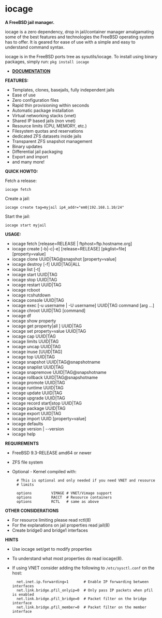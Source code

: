 iocage
======

**A FreeBSD jail manager.**

iocage is a zero dependency, drop in jail/container manager amalgamating some
of the best features and technologies the FreeBSD operating system has to offer.
It is geared for ease of use with a simple and easy to understand command syntax.

iocage is in the FreeBSD ports tree as sysutils/iocage.
To install using binary packages, simply run: `pkg install iocage`

- **[DOCUMENTATION](http://iocage.readthedocs.org/en/latest/index.html)**

**FEATURES:**
- Templates, clones, basejails, fully independent jails
- Ease of use
- Zero configuration files
- Rapid thin provisioning within seconds
- Automatic package installation
- Virtual networking stacks (vnet)
- Shared IP based jails (non vnet)
- Resource limits (CPU, MEMORY, etc.)
- Filesystem quotas and reservations
- dedicated ZFS datasets inside jails
- Transparent ZFS snapshot management
- Binary updates
- Differential jail packaging
- Export and import
- and many more!

**QUICK HOWTO:**

Fetch a release:

`iocage fetch`

Create a jail:

`iocage create tag=myjail ip4_addr="em0|192.168.1.10/24"`

Start the jail:

`iocage start myjail`

**USAGE:**
-  iocage fetch [release=RELEASE | ftphost=ftp.hostname.org]
-  iocage create [-b|-c|-e] [release=RELEASE] [pkglist=file] [property=value]
-  iocage clone UUID|TAG@snapshot [property=value]
-  iocage destroy [-f] UUID|TAG|ALL
-  iocage list [-t]
-  iocage start UUID|TAG
-  iocage stop UUID|TAG
-  iocage restart UUID|TAG
-  iocage rcboot
-  iocage rcshutdown
-  iocage console UUID|TAG
-  iocage exec [-u username | -U username] UUID|TAG command [arg ...]
-  iocage chroot UUID|TAG [command]
-  iocage df
-  iocage show property
-  iocage get property|all ] UUID|TAG
-  iocage set property=value UUID|TAG
-  iocage cap UUID|TAG
-  iocage limits UUID|TAG
-  iocage uncap UUID|TAG
-  iocage inuse [UUID|TAG]
-  iocage top UUID|TAG
-  iocage snapshot UUID|TAG@snapshotname
-  iocage snaplist UUID|TAG
-  iocage snapremove UUID|TAG@snapshotname
-  iocage rollback UUID|TAG@snapshotname
-  iocage promote UUID|TAG
-  iocage runtime UUID|TAG
-  iocage update UUID|TAG
-  iocage upgrade UUID|TAG
-  iocage record start|stop UUID|TAG
-  iocage package UUID|TAG
-  iocage export UUID|TAG
-  iocage import UUID [property=value]
-  iocage defaults
-  iocage version | --version
-  iocage help

**REQUIREMENTS**
- FreeBSD 9.3-RELEASE amd64 or newer
- ZFS file system
- Optional - Kernel compiled with:

        # This is optional and only needed if you need VNET and resource
        # limits

        options         VIMAGE # VNET/Vimage support
        options         RACCT  # Resource containers
        options         RCTL   # same as above

**OTHER CONSIDERATIONS**
- For resource limiting please read rctl(8)
- For the explanations on jail properties read jail(8)
- Create bridge0 and bridge1 interfaces

**HINTS**
- Use iocage set/get to modify properties
- To understand what most properties do read iocage(8).
- If using VNET consider adding the following to `/etc/sysctl.conf` on the host:

        net.inet.ip.forwarding=1       # Enable IP forwarding between interfaces
        net.link.bridge.pfil_onlyip=0  # Only pass IP packets when pfil is enabled
        net.link.bridge.pfil_bridge=0  # Packet filter on the bridge interface
        net.link.bridge.pfil_member=0  # Packet filter on the member interface

